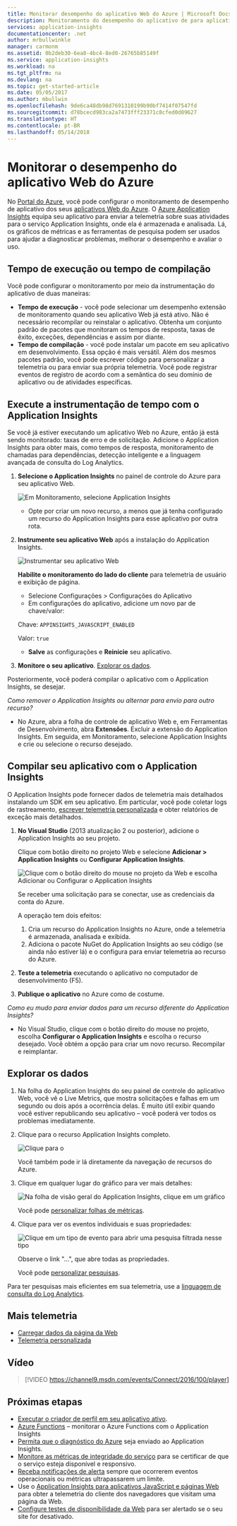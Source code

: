 ```yaml
---
title: Monitorar desempenho do aplicativo Web do Azure | Microsoft Docs
description: Monitoramento do desempenho do aplicativo de para aplicativos Web do Azure. Tempo de resposta e de carga, informações de dependência e alertas definidos sobre o desempenho do gráfico.
services: application-insights
documentationcenter: .net
author: mrbullwinkle
manager: carmonm
ms.assetid: 0b2deb30-6ea8-4bc4-8ed0-26765b85149f
ms.service: application-insights
ms.workload: na
ms.tgt_pltfrm: na
ms.devlang: na
ms.topic: get-started-article
ms.date: 05/05/2017
ms.author: mbullwin
ms.openlocfilehash: 9de6ca48db98d7691310199b90bf7414f07547fd
ms.sourcegitcommit: d78bcecd983ca2a7473fff23371c8cfed0d89627
ms.translationtype: HT
ms.contentlocale: pt-BR
ms.lasthandoff: 05/14/2018
---
```

# <a name="monitor-azure-web-app-performance"></a>Monitorar o desempenho do aplicativo Web do Azure
No [Portal do Azure](https://portal.azure.com), você pode configurar o monitoramento de desempenho de aplicativo dos seus [aplicativos Web do Azure](../app-service/app-service-web-overview.md). O [Azure Application Insights](app-insights-overview.md) equipa seu aplicativo para enviar a telemetria sobre suas atividades para o serviço Application Insights, onde ela é armazenada e analisada. Lá, os gráficos de métricas e as ferramentas de pesquisa podem ser usados para ajudar a diagnosticar problemas, melhorar o desempenho e avaliar o uso.

## <a name="run-time-or-build-time"></a>Tempo de execução ou tempo de compilação
Você pode configurar o monitoramento por meio da instrumentação do aplicativo de duas maneiras:

* **Tempo de execução** - você pode selecionar um desempenho extensão de monitoramento quando seu aplicativo Web já está ativo. Não é necessário recompilar ou reinstalar o aplicativo. Obtenha um conjunto padrão de pacotes que monitoram os tempos de resposta, taxas de êxito, exceções, dependências e assim por diante. 
* **Tempo de compilação** - você pode instalar um pacote em seu aplicativo em desenvolvimento. Essa opção é mais versátil. Além dos mesmos pacotes padrão, você pode escrever código para personalizar a telemetria ou para enviar sua própria telemetria. Você pode registrar eventos de registro de acordo com a semântica do seu domínio de aplicativo ou de atividades específicas. 

## <a name="run-time-instrumentation-with-application-insights"></a>Execute a instrumentação de tempo com o Application Insights
Se você já estiver executando um aplicativo Web no Azure, então já está sendo monitorado: taxas de erro e de solicitação. Adicione o Application Insights para obter mais, como tempos de resposta, monitoramento de chamadas para dependências, detecção inteligente e a linguagem avançada de consulta do Log Analytics. 

1. **Selecione o Application Insights** no painel de controle do Azure para seu aplicativo Web.
   
    ![Em Monitoramento, selecione Application Insights](./media/app-insights-azure-web-apps/05-extend.png)
   
   * Opte por criar um novo recurso, a menos que já tenha configurado um recurso do Application Insights para esse aplicativo por outra rota.
2. **Instrumente seu aplicativo Web** após a instalação do Application Insights. 
   
    ![Instrumentar seu aplicativo Web](./media/app-insights-azure-web-apps/restart-web-app-for-insights.png)

   **Habilite o monitoramento do lado do cliente** para telemetria de usuário e exibição de página.

   * Selecione Configurações > Configurações do Aplicativo
   * Em configurações do aplicativo, adicione um novo par de chave/valor: 
   
    Chave: `APPINSIGHTS_JAVASCRIPT_ENABLED` 
    
    Valor: `true`
   * **Salve** as configurações e **Reinicie** seu aplicativo.
3. **Monitore o seu aplicativo**.  [Explorar os dados](#explore-the-data).

Posteriormente, você poderá compilar o aplicativo com o Application Insights, se desejar.

*Como remover o Application Insights ou alternar para envio para outro recurso?*

* No Azure, abra a folha de controle de aplicativo Web e, em Ferramentas de Desenvolvimento, abra **Extensões**. Excluir a extensão do Application Insights. Em seguida, em Monitoramento, selecione Application Insights e crie ou selecione o recurso desejado.

## <a name="build-the-app-with-application-insights"></a>Compilar seu aplicativo com o Application Insights
O Application Insights pode fornecer dados de telemetria mais detalhados instalando um SDK em seu aplicativo. Em particular, você pode coletar logs de rastreamento, [escrever telemetria personalizada](app-insights-api-custom-events-metrics.md) e obter relatórios de exceção mais detalhados.

1. **No Visual Studio** (2013 atualização 2 ou posterior), adicione o Application Insights ao seu projeto.

    Clique com botão direito no projeto Web e selecione **Adicionar > Application Insights** ou **Configurar Application Insights**.
   
    ![Clique com o botão direito do mouse no projeto da Web e escolha Adicionar ou Configurar o Application Insights](./media/app-insights-azure-web-apps/03-add.png)
   
    Se receber uma solicitação para se conectar, use as credenciais da conta do Azure.
   
    A operação tem dois efeitos:
   
   1. Cria um recurso do Application Insights no Azure, onde a telemetria é armazenada, analisada e exibida.
   2. Adiciona o pacote NuGet do Application Insights ao seu código (se ainda não estiver lá) e o configura para enviar telemetria ao recurso do Azure.
2. **Teste a telemetria** executando o aplicativo no computador de desenvolvimento (F5).
3. **Publique o aplicativo** no Azure como de costume. 

*Como eu mudo para enviar dados para um recurso diferente do Application Insights?*

* No Visual Studio, clique com o botão direito do mouse no projeto, escolha **Configurar o Application Insights** e escolha o recurso desejado. Você obtém a opção para criar um novo recurso. Recompilar e reimplantar.

## <a name="explore-the-data"></a>Explorar os dados
1. Na folha do Application Insights do seu painel de controle do aplicativo Web, você vê o Live Metrics, que mostra solicitações e falhas em um segundo ou dois após a ocorrência delas. É muito útil exibir quando você estiver republicando seu aplicativo – você poderá ver todos os problemas imediatamente.
2. Clique para o recurso Application Insights completo.

    ![Clique para o](./media/app-insights-azure-web-apps/view-in-application-insights.png)

    Você também pode ir lá diretamente da navegação de recursos do Azure.

1. Clique em qualquer lugar do gráfico para ver mais detalhes:
   
    ![Na folha de visão geral do Application Insights, clique em um gráfico](./media/app-insights-azure-web-apps/07-dependency.png)
   
    Você pode [personalizar folhas de métricas](app-insights-metrics-explorer.md).
2. Clique para ver os eventos individuais e suas propriedades:
   
    ![Clique em um tipo de evento para abrir uma pesquisa filtrada nesse tipo](./media/app-insights-azure-web-apps/08-requests.png)
   
    Observe o link "…", que abre todas as propriedades.
   
    Você pode [personalizar pesquisas](app-insights-diagnostic-search.md).

Para ter pesquisas mais eficientes em sua telemetria, use a [linguagem de consulta do Log Analytics](app-insights-analytics-tour.md).

## <a name="more-telemetry"></a>Mais telemetria

* [Carregar dados da página da Web](app-insights-javascript.md)
* [Telemetria personalizada](app-insights-api-custom-events-metrics.md)

## <a name="video"></a>Vídeo

> [!VIDEO https://channel9.msdn.com/events/Connect/2016/100/player]

## <a name="next-steps"></a>Próximas etapas
* [Executar o criador de perfil em seu aplicativo ativo](app-insights-profiler.md).
* [Azure Functions](https://github.com/christopheranderson/azure-functions-app-insights-sample) – monitorar o Azure Functions com o Application Insights
* [Permita que o diagnóstico do Azure](app-insights-azure-diagnostics.md) seja enviado ao Application Insights.
* [Monitore as métricas de integridade do serviço](../monitoring-and-diagnostics/insights-how-to-customize-monitoring.md) para se certificar de que o serviço esteja disponível e responsivo.
* [Receba notificações de alerta](../monitoring-and-diagnostics/insights-receive-alert-notifications.md) sempre que ocorrerem eventos operacionais ou métricas ultrapassarem um limite.
* Use o [Application Insights para aplicativos JavaScript e páginas Web](app-insights-javascript.md) para obter a telemetria do cliente dos navegadores que visitam uma página da Web.
* [Configure testes de disponibilidade da Web](app-insights-monitor-web-app-availability.md) para ser alertado se o seu site for desativado.

